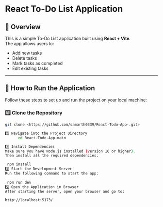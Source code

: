 # React To-Do List Application

## 📌 Overview
This is a simple To-Do List application built using **React + Vite**.  
The app allows users to:
- Add new tasks
- Delete tasks
- Mark tasks as completed
- Edit existing tasks

---

## 🚀 How to Run the Application

Follow these steps to set up and run the project on your local machine:

### 1️⃣ Clone the Repository
```bash
git clone <https://github.com/samarth0339/React-Todo-App-.git>

2️⃣ Navigate into the Project Directory
      cd React-Todo-App-main

3️⃣ Install Dependencies
Make sure you have Node.js installed (version 16 or higher).
Then install all the required dependencies:

 npm install
4️⃣ Start the Development Server
Run the following command to start the app:
 
 npm run dev
5️⃣ Open the Application in Browser
After starting the server, open your browser and go to:

http://localhost:5173/
